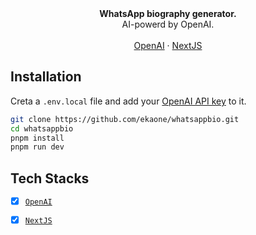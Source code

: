 <div align="center"><strong>WhatsApp biography generator.</strong></div>
<div align="center">AI-powerd by OpenAI.</div>
<br />
<div align="center">
<a href="https://openai.com/">OpenAI</a> 
<span> · </span>
<a href="https://nextjs.org/">NextJS</a> 
</div>


## Installation

Creta a `.env.local` file and add your [OpenAI API key](https://beta.openai.com/docs/developer-quickstart/your-api-keys) to it.

```sh
git clone https://github.com/ekaone/whatsappbio.git
cd whatsappbio
pnpm install
pnpm run dev
```

## Tech Stacks

- [X] [`OpenAI`](https://openai.com/) 
- [X] [`NextJS`](https://nextjs.org/) 


